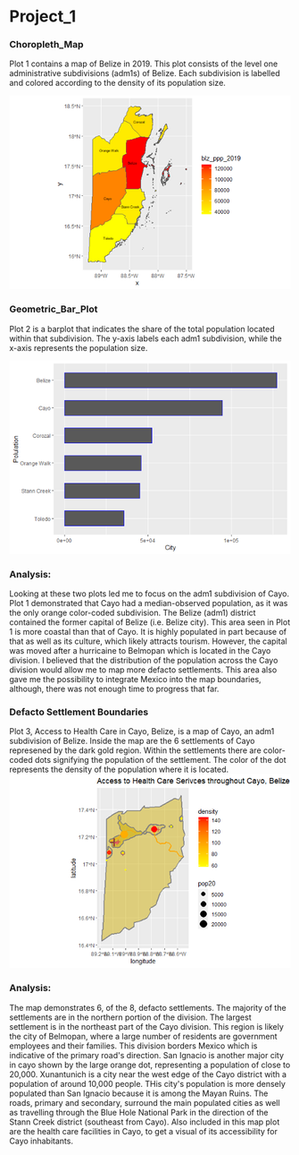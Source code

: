 # Project_1

### Choropleth_Map
Plot 1 contains a map of Belize in 2019. This plot consists of the level one administrative subdivisions (adm1s) of Belize. 
Each subdivision is labelled and colored according to the density of its population size. 

![](blz_ppp_2019.png)

### Geometric_Bar_Plot
Plot 2 is a barplot that indicates the share of the total population located within that subdivision. The y-axis labels each adm1 subdivision, while the x-axis represents the population size. 

![](blz_barplot.png)

### Analysis: 
Looking at these two plots led me to focus on the adm1 subdivision of Cayo. Plot 1 demonstrated that Cayo had a median-observed population, as it was the only orange color-coded subdivision. The Belize (adm1) district contained the former capital of Belize (i.e. Belize city). This area seen in Plot 1 is more coastal than that of Cayo. It is highly populated in part because of that as well as its culture, which likely attracts tourism. However, the capital was moved after a hurricaine to Belmopan which is located in the Cayo division. I believed that the distribution of the population across the Cayo division would allow me to map more defacto settlements. This area also gave me the possibility to integrate Mexico into the map boundaries, although, there was not enough time to progress that far. 

### Defacto Settlement Boundaries
Plot 3, Access to Health Care in Cayo, Belize, is a map of Cayo, an adm1 subdivision of Belize. Inside the map are the 6 settlements of Cayo represened by the dark gold region. Within the settlements there are color-coded dots signifying the population of the settlement. The color of the dot represents the density of the population where it is located. 
![](blz_hcs.png)

### Analysis:
The map demonstrates 6, of the 8, defacto settlements. The majority of the settlements are in the northern portion of the division. The largest settlement is in the northeast part of the Cayo division. This region is likely the city of Belmopan, where a large number of residents are government employees and their families. This division borders Mexico which is indicative of the primary road's direction. San Ignacio is another major city in cayo shown by the large orange dot, representing a population of close to 20,000. Xunantunich is a city near the west edge of the Cayo district with a population of around 10,000 people. THis city's population is more densely populated than San Ignacio because it is among the Mayan Ruins. The roads, primary and secondary, surround the main populated cities as well as travelling through the Blue Hole National Park in the direction of the Stann Creek district (southeast from Cayo). Also included in this map plot are the health care facilities in Cayo, to get a visual of its accessibility for Cayo inhabitants. 
